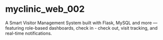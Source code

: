 # myclinic_web_002
A Smart Visitor Management System built with Flask, MySQL and more — featuring role-based dashboards, check in - check out, visit tracking, and real-time notifications.
